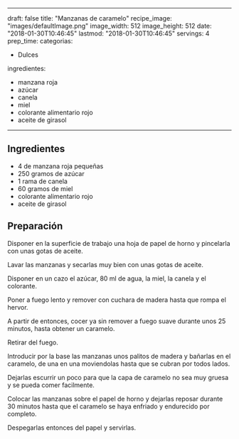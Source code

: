
---
draft: false
title: "Manzanas de caramelo"
recipe_image: "images/defaultImage.png"
image_width: 512
image_height: 512
date: "2018-01-30T10:46:45"
lastmod: "2018-01-30T10:46:45"
servings: 4
prep_time: 
categorias:
  - Dulces

ingredientes:
  - manzana roja
  - azúcar
  - canela
  - miel
  - colorante alimentario rojo
  - aceite de girasol
---

## Ingredientes
- 4  de manzana roja pequeñas
- 250 gramos de azúcar
- 1 rama de canela
- 60 gramos de miel
- colorante alimentario rojo
- aceite de girasol

## Preparación
Disponer en la superficie de trabajo una hoja de papel de horno y pincelarla con unas gotas de aceite.

Lavar las manzanas y secarlas muy bien con unas gotas de aceite.

Disponer en un cazo el azúcar, 80 ml de agua, la miel, la canela y el colorante.

Poner a fuego lento y remover con cuchara de madera hasta que rompa el hervor.

A partir de entonces, cocer ya sin remover a fuego suave durante unos 25 minutos, hasta obtener un caramelo.

Retirar del fuego.

Introducir por la base las manzanas unos palitos de madera y bañarlas en el caramelo, de una en una moviendolas hasta que se cubran por todos lados.

Dejarlas escurrir un poco para que la capa de caramelo no sea muy gruesa y se pueda comer facilmente.

Colocar las manzanas sobre el papel de horno y dejarlas reposar durante 30 minutos hasta que el caramelo se haya enfriado y endurecido por completo.

Despegarlas entonces del papel y servirlas.


